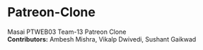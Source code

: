 # Patreon-Clone
Masai PTWEB03 Team-13 Patreon Clone <br />
<strong>Contributors:</strong> Ambesh Mishra, Vikalp Dwivedi, Sushant Gaikwad
